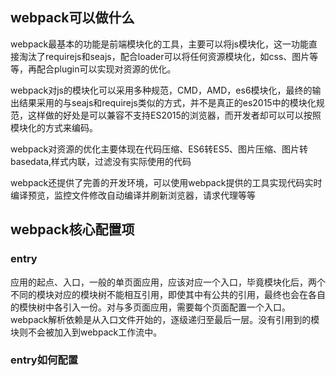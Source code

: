 ## webpack可以做什么
webpack最基本的功能是前端模块化的工具，主要可以将js模块化，这一功能直接淘汰了requirejs和seajs，配合loader可以将任何资源模块化，如css、图片等等，再配合plugin可以实现对资源的优化。

webpack对js的模块化可以采用多种规范，CMD，AMD，es6模块化，最终的输出结果采用的与seajs和requirejs类似的方式，并不是真正的es2015中的模块化规范，这样做的好处是可以兼容不支持ES2015的浏览器，而开发者却可以可以按照模块化的方式来编码。

webpack对资源的优化主要体现在代码压缩、ES6转ES5、图片压缩、图片转basedata,样式内联，过滤没有实际使用的代码

webpack还提供了完善的开发环境，可以使用webpack提供的工具实现代码实时编译预览，监控文件修改自动编译并刷新浏览器，请求代理等等


## webpack核心配置项
### entry
应用的起点、入口，一般的单页面应用，应该对应一个入口，毕竟模块化后，两个不同的模块对应的模块树不能相互引用，即使其中有公共的引用，最终也会在各自的模快树中各引入一份。对与多页面应用，需要每个页面配置一个入口。webpack解析依赖是从入口文件开始的，逐级递归至最后一层。没有引用到的模块则不会被加入到webpack工作流中。

### entry如何配置
